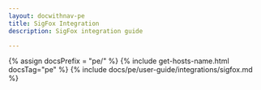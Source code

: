 ```yaml
---
layout: docwithnav-pe
title: SigFox Integration
description: SigFox integration guide

---
```

{% assign docsPrefix = "pe/" %}
{% include get-hosts-name.html docsTag="pe" %}
{% include docs/pe/user-guide/integrations/sigfox.md %}

